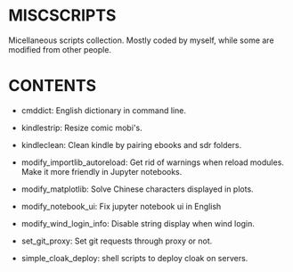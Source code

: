MISCSCRIPTS
============

Micellaneous scripts collection. Mostly coded by myself, while some are modified from other people.

# CONTENTS

- cmddict: English dictionary in command line.

- kindlestrip: Resize comic mobi's.

- kindleclean: Clean kindle by pairing ebooks and sdr folders.

- modify_importlib_autoreload: Get rid of warnings when reload modules. Make it more friendly in Jupyter notebooks.

- modify_matplotlib: Solve Chinese characters displayed in plots.

- modify_notebook_ui: Fix jupyter notebook ui in English

- modify_wind_login_info: Disable string display when wind login.

- set_git_proxy: Set git requests through proxy or not.

- simple_cloak_deploy: shell scripts to deploy cloak on servers.
